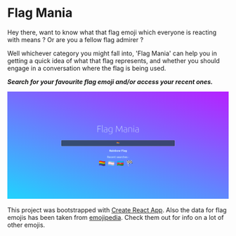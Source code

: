 # Flag Mania

Hey there, want to know what that flag emoji which everyone is reacting with means ? Or are you a fellow flag admirer ?

Well whichever category you might fall into, 'Flag Mania' can help you in getting a quick idea of what that flag represents, and whether you should engage in a conversation where the flag is being used.

**_Search for your favourite flag emoji and/or access your recent ones._**

![demo1.png](./public/images/demos/demo1.png)

This project was bootstrapped with [Create React App](https://github.com/facebook/create-react-app). Also the data for flag emojis has been taken from [emojipedia](https://emojipedia.org/flags/). Check them out for info on a lot of other emojis.
